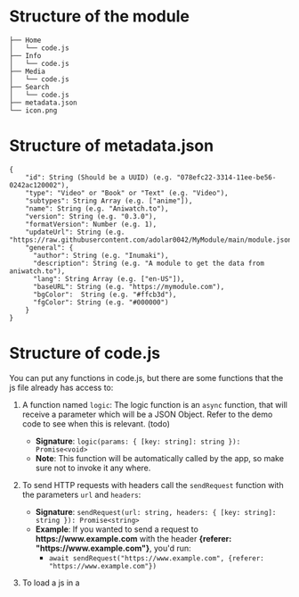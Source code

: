 # Structure of the module
```
├── Home
│   └── code.js
├── Info
│   └── code.js
├── Media
│   └── code.js
├── Search
│   └── code.js
├── metadata.json
└── icon.png
```

# Structure of metadata.json

```
{
    "id": String (Should be a UUID) (e.g. "078efc22-3314-11ee-be56-0242ac120002"),
    "type": "Video" or "Book" or "Text" (e.g. "Video"),
    "subtypes": String Array (e.g. ["anime"]),
    "name": String (e.g. "Aniwatch.to"),
    "version": String (e.g. "0.3.0"),
    "formatVersion": Number (e.g. 1),
    "updateUrl": String (e.g. "https://raw.githubusercontent.com/adolar0042/MyModule/main/module.json"),
    "general": {
      "author": String (e.g. "Inumaki"),
      "description": String (e.g. "A module to get the data from aniwatch.to"),
      "lang": String Array (e.g. ["en-US"]),
      "baseURL": String (e.g. "https://mymodule.com"),
      "bgColor":  String (e.g. "#ffcb3d"),
      "fgColor": String (e.g. "#000000")
    }
}
```

# Structure of code.js

You can put any functions in code.js, but there are some functions that the js file already has access to:

1. A function named `logic`: The logic function is an `async` function, that will receive a parameter which will be a JSON Object. Refer to the demo code to see when this is relevant. (todo)
   * **Signature**: `logic(params: { [key: string]: string }): Promise<void>`
   * **Note**: This function will be automatically called by the app, so make sure not to invoke it any where.

2. To send HTTP requests with headers call the `sendRequest` function with the parameters `url` and `headers`:
   * **Signature**: `sendRequest(url: string, headers: { [key: string]: string }): Promise<string>`
   * **Example**: If you wanted to send a request to **ht<span>tps://www</span>.example.com** with the header **{referer: "ht<span>tps://www</span>.example.com"}**, you'd run:
     * ```await sendRequest("https://www.example.com", {referer: "https://www.example.com"})```

3. To load a js in a <script> tag, `loadScript` can be used. This will load the script to the DOM.
   * **Signature**: `loadScript(url: string): Promise<void>`
   * **Example**: if you wanted to load CryptoJS, you'd run:
     * ```await loadScript("https://cdnjs.cloudflare.com/ajax/libs/crypto-js/4.1.1/crypto-js.min.js");```

4. To send the result back to the app, `sendResult` should be used. It may be called multiple times from the same js file (see: Info/code.js)
   * **Signature**: `sendResult(result: string, last: boolean = false): Promise<void>`;
   * **Example**: Run **sendResult(JSON.stringify(result))** to send the result.
   * **Note**: The type of `result` varies. Refer to the demo code to see what type it should be of.
   * **Note** The `last` argument is used to tell that it's safe for the app to close the webview.
     
# Building Modules
To build modules, simply run `make build-module` in the respective folder. If you don't have `jq` installed, you can run `brew install jq` or `choco install jq` on MacOS.